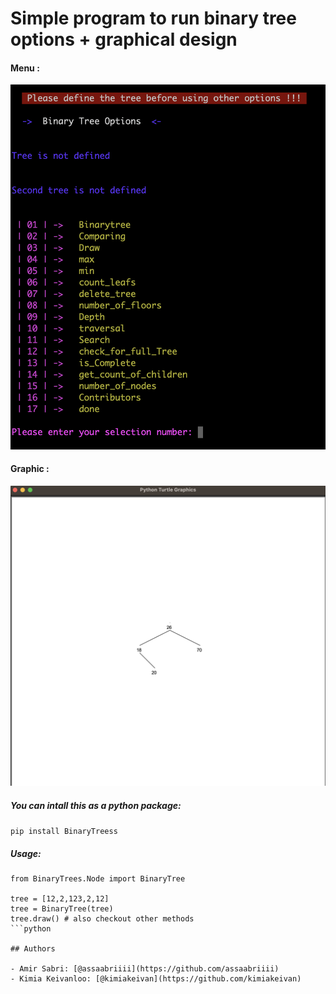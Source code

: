# Simple program to run binary tree options + graphical design 

#### Menu : 

![alt text](images/menu.png)

#### Graphic : 

![alt text](images/draw.png)


##### You can intall this as a python package: 
`pip install BinaryTreess`

##### Usage: 
```
from BinaryTrees.Node import BinaryTree

tree = [12,2,123,2,12]
tree = BinaryTree(tree)
tree.draw() # also checkout other methods 
```python

## Authors

- Amir Sabri: [@assaabriiii](https://github.com/assaabriiii) 
- Kimia Keivanloo: [@kimiakeivan](https://github.com/kimiakeivan) 
